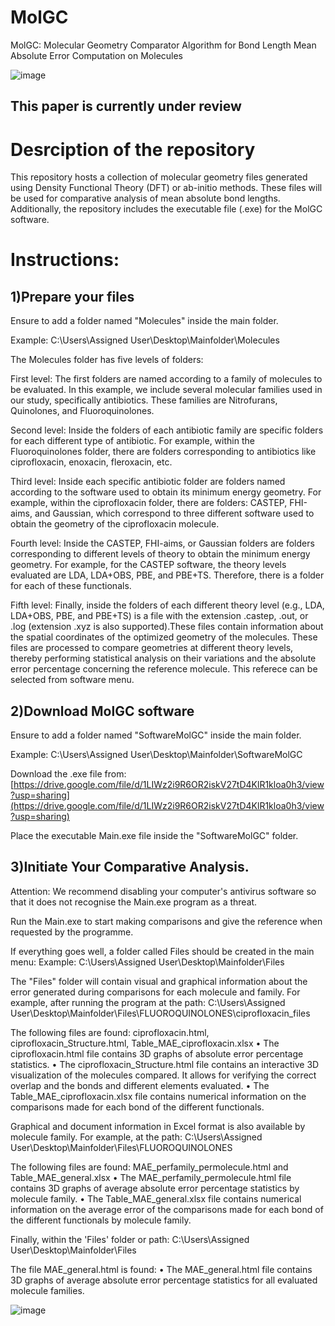 # MolGC
MolGC: Molecular Geometry Comparator Algorithm for Bond Length Mean Absolute Error Computation on Molecules

![image](https://github.com/AbimaelGP/MolGC/assets/167240268/99c9a283-d1c8-4ee2-8685-5f0e09364993)

## This paper is currently under review

# Desrciption of the repository

This repository hosts a collection of molecular geometry files generated using Density Functional Theory (DFT) or ab-initio methods. These files will be used for comparative analysis of mean absolute bond lengths. Additionally, the repository includes the executable file (.exe) for the MolGC software.

# Instructions:

## 1)Prepare your files

Ensure to add a folder named "Molecules" inside the main folder.

Example: C:\Users\Assigned User\Desktop\Mainfolder\Molecules

The Molecules folder has five levels of folders:

First level: The first folders are named according to a family of molecules to be evaluated. In this example, we include several molecular families used in our study, specifically antibiotics. These families are Nitrofurans, Quinolones, and Fluoroquinolones.

Second level: Inside the folders of each antibiotic family are specific folders for each different type of antibiotic. For example, within the Fluoroquinolones folder, there are folders corresponding to antibiotics like ciprofloxacin, enoxacin, fleroxacin, etc.

Third level: Inside each specific antibiotic folder are folders named according to the software used to obtain its minimum energy geometry. For example, within the ciprofloxacin folder, there are folders: CASTEP, FHI-aims, and Gaussian, which correspond to three different software used to obtain the geometry of the ciprofloxacin molecule.

Fourth level: Inside the CASTEP, FHI-aims, or Gaussian folders are folders corresponding to different levels of theory to obtain the minimum energy geometry. For example, for the CASTEP software, the theory levels evaluated are LDA, LDA+OBS, PBE, and PBE+TS. Therefore, there is a folder for each of these functionals.

Fifth level: Finally, inside the folders of each different theory level (e.g., LDA, LDA+OBS, PBE, and PBE+TS) is a file with the extension .castep, .out, or .log (extension .xyz is also supported).These files contain information about the spatial coordinates of the optimized geometry of the molecules. These files are processed to compare geometries at different theory levels, thereby performing statistical analysis on their variations and the absolute error percentage concerning the reference molecule. This referece can be selected from software menu.

## 2)Download MolGC software

Ensure to add a folder named "SoftwareMolGC" inside the main folder.

Example: C:\Users\Assigned User\Desktop\Mainfolder\SoftwareMolGC

Download the .exe file from:
[https://drive.google.com/file/d/1LIWz2i9R6OR2iskV27tD4KlR1kloa0h3/view?usp=sharing](https://drive.google.com/file/d/1LIWz2i9R6OR2iskV27tD4KlR1kloa0h3/view?usp=sharing)

Place the executable Main.exe file inside the "SoftwareMolGC" folder.

## 3)Initiate Your Comparative Analysis.

Attention: We recommend disabling your computer's antivirus software so that it does not recognise the Main.exe program as a threat.

Run the Main.exe to start making comparisons and give the reference when requested by the programme. 

If everything goes well, a folder called Files should be created in the main menu:
Example: C:\Users\Assigned User\Desktop\Mainfolder\Files

The "Files" folder will contain visual and graphical information about the error generated during comparisons for each molecule and family.
For example, after running the program at the path: 
C:\Users\Assigned User\Desktop\Mainfolder\Files\FLUOROQUINOLONES\ciprofloxacin_files

The following files are found: ciprofloxacin.html, ciprofloxacin_Structure.html, Table_MAE_ciprofloxacin.xlsx
•	The ciprofloxacin.html file contains 3D graphs of absolute error percentage statistics.
•	The ciprofloxacin_Structure.html file contains an interactive 3D visualization of the molecules compared. It allows for verifying the correct overlap and the bonds and different elements evaluated.
•	The Table_MAE_ciprofloxacin.xlsx file contains numerical information on the comparisons made for each bond of the different functionals.

Graphical and document information in Excel format is also available by molecule family.
For example, at the path: C:\Users\Assigned User\Desktop\Mainfolder\Files\FLUOROQUINOLONES

The following files are found: MAE_perfamily_permolecule.html and Table_MAE_general.xlsx
•	The MAE_perfamily_permolecule.html file contains 3D graphs of average absolute error percentage statistics by molecule family.
•	The Table_MAE_general.xlsx file contains numerical information on the average error of the comparisons made for each bond of the different functionals by molecule family.

Finally, within the 'Files' folder or path:
C:\Users\Assigned User\Desktop\Mainfolder\Files

The file MAE_general.html is found:
•	The MAE_general.html file contains 3D graphs of average absolute error percentage statistics for all evaluated molecule families.

![image](https://github.com/AbimaelGP/MolGC/assets/167240268/1084a936-8de2-4e61-aac3-6b70e0a2aed2)

